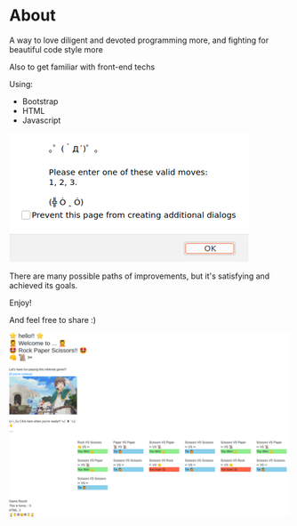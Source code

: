 # About

A way to love diligent and devoted programming more, and fighting for beautiful code style more

Also to get familiar with front-end techs

Using:

- Bootstrap
- HTML
- Javascript

![fun alert invalid](/images/github/alert_invalid.png)

There are many possible paths of improvements, but it's satisfying and achieved its goals.

Enjoy!

And feel free to share :)

![final preview 1](/images/github/final_preview_1.png)
